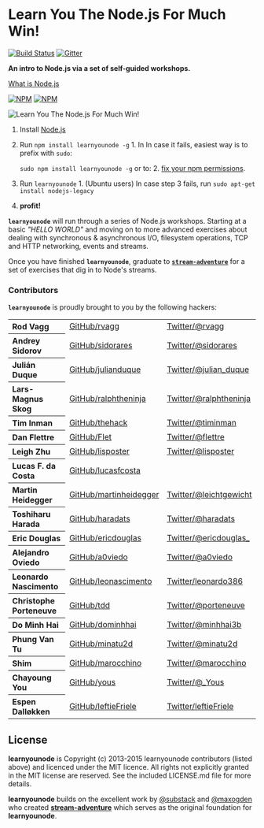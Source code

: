 # Learn You The Node.js For Much Win!
[![Build Status](https://travis-ci.org/workshopper/learnyounode.svg?branch=master)](https://travis-ci.org/workshopper/learnyounode)
[![Gitter](https://badges.gitter.im/Join%20Chat.svg)](https://gitter.im/nodeschool/discussions?utm_source=badge&utm_medium=badge&utm_campaign=pr-badge&utm_content=badge)

**An intro to Node.js via a set of self-guided workshops.**

[What is Node.js](https://github.com/nodeschool/what-is-node/blob/master/simple.en.md)

[![NPM](https://nodei.co/npm/learnyounode.png?downloads=true&&downloadRank=true&stars=true)](https://nodei.co/npm/learnyounode/) [![NPM](https://nodei.co/npm-dl/learnyounode.png?months=3&height=3)](https://nodei.co/npm/learnyounode/)

![Learn You The Node.js For Much Win!](https://raw.github.com/rvagg/learnyounode/master/learnyounode.png)

  1. Install [Node.js](http://nodejs.org/)
  2. Run `npm install learnyounode -g`
    1. In In case it fails, easiest way is to prefix with `sudo`:

        `sudo npm install learnyounode -g` or to:
    2. [fix your npm permissions](https://docs.npmjs.com/getting-started/fixing-npm-permissions).
  3. Run `learnyounode`
    1. (Ubuntu users) In case step 3 fails, run `sudo apt-get install nodejs-legacy`
  4. **profit!**

<b><code>learnyounode</code></b> will run through a series of Node.js workshops. Starting at a basic *"HELLO WORLD"* and moving on to more advanced exercises about dealing with synchronous & asynchronous I/O, filesystem operations, TCP and HTTP networking, events and streams.

Once you have finished <b><code>learnyounode</code></b>, graduate to <b><code>[stream-adventure](https://github.com/substack/stream-adventure)</code></b> for a set of exercises that dig in to Node's streams.

### Contributors

<b><code>learnyounode</code></b> is proudly brought to you by the following hackers:

<table><tbody>
<tr><th align="left">Rod Vagg</th><td><a href="https://github.com/rvagg">GitHub/rvagg</a></td><td><a href="http://twitter.com/rvagg">Twitter/@rvagg</a></td></tr>
<tr><th align="left">Andrey Sidorov</th><td><a href="https://github.com/sidorares">GitHub/sidorares</a></td><td><a href="http://twitter.com/sidorares">Twitter/@sidorares</a></td></tr>
<tr><th align="left">Julián Duque</th><td><a href="https://github.com/julianduque">GitHub/julianduque</a></td><td><a href="http://twitter.com/julian_duque">Twitter/@julian_duque</a></td></tr>
<tr><th align="left">Lars-Magnus Skog</th><td><a href="https://github.com/ralphtheninja">GitHub/ralphtheninja</a></td><td><a href="http://twitter.com/ralphtheninja">Twitter/@ralphtheninja</a></td></tr>
<tr><th align="left">Tim Inman</th><td><a href="https://github.com/thehack">GitHub/thehack</a></td><td><a href="http://twitter.com/timinman">Twitter/@timinman</a></td></tr>
<tr><th align="left">Dan Flettre</th><td><a href="https://github.com/Flet">GitHub/Flet</a></td><td><a href="http://twitter.com/flettre">Twitter/@flettre</a></td></tr>
<tr><th align="left">Leigh Zhu</th><td><a href="https://github.com/lisposter">GitHub/lisposter</a></td><td><a href="http://twitter.com/lisposter">Twitter/@lisposter</a></td></tr>
<tr><th align="left">Lucas F. da Costa</th><td><a href="https://github.com/lucasfcosta">GitHub/lucasfcosta</a></td><td></td></tr>
<tr><th align="left">Martin Heidegger</th><td><a href="https://github.com/martinheidegger">GitHub/martinheidegger</a></td><td><a href="http://twitter.com/leichtgewicht">Twitter/@leichtgewicht</a></td></tr>
<tr><th align="left">Toshiharu Harada</th><td><a href="https://github.com/haradats">GitHub/haradats</a></td><td><a href="http://twitter.com/haradats">Twitter/@haradats</a></td></tr>
<tr><th align="left">Eric Douglas</th><td><a href="https://github.com/ericdouglas">GitHub/ericdouglas</a></td><td><a href="http://twitter.com/ericdouglas_">Twitter/@ericdouglas_</a></td></tr>
<tr><th align="left">Alejandro Oviedo</th><td><a href="https://github.com/a0viedo">GitHub/a0viedo</a></td><td><a href="http://twitter.com/a0viedo">Twitter/@a0viedo</a></td></tr>
<tr><th align="left">Leonardo Nascimento</th><td><a href="https://github.com/leonascimento">GitHub/leonascimento</a></td><td><a href="http://twitter.com/leonardo386">Twitter/leonardo386</a></td></tr>
<tr><th align="left">Christophe Porteneuve</th><td><a href="https://github.com/tdd">GitHub/tdd</a></td><td><a href="http://twitter.com/porteneuve">Twitter/@porteneuve</a></td></tr>
<tr><th align="left">Do Minh Hai</th><td><a href="https://github.com/dominhhai">GitHub/dominhhai</a></td><td><a href="http://twitter.com/minhhai3b">Twitter/@minhhai3b</a></td></tr>
<tr><th align="left">Phung Van Tu</th><td><a href="https://github.com/minatu2d">GitHub/minatu2d</a></td><td><a href="http://twitter.com/minatu2d">Twitter/@minatu2d</a></td></tr>
<tr><th align="left">Shim</th><td><a href="https://github.com/marocchino">GitHub/marocchino</a></td><td><a href="http://twitter.com/marocchino">Twitter/@marocchino</a></td></tr>
<tr><th align="left">Chayoung You</th><td><a href="https://github.com/yous">GitHub/yous</a></td><td><a href="http://twitter.com/_Yous">Twitter/@_Yous</a></td></tr>
<tr><th align="left">Espen Dalløkken</th><td><a href="https://github.com/leftieFriele">GitHub/leftieFriele</a></td><td><a href="http://twitter.com/leftieFriele">Twitter/leftieFriele</a></td></tr>
</tbody></table>

## License

**learnyounode** is Copyright (c) 2013-2015 learnyounode contributors (listed above) and licenced under the MIT licence. All rights not explicitly granted in the MIT license are reserved. See the included LICENSE.md file for more details.

**learnyounode** builds on the excellent work by [@substack](https://github.com/substack) and [@maxogden](https://github.com/maxogden) who created **[stream-adventure](https://github.com/substack/stream-adventure)** which serves as the original foundation for **learnyounode**.
